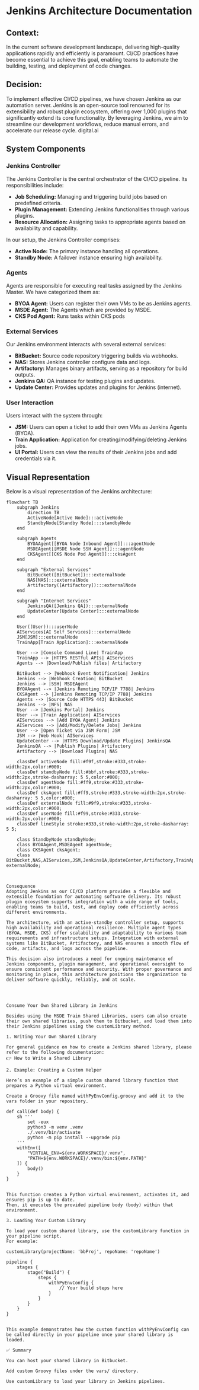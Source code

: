 # Jenkins Architecture Documentation

## Context:

In the current software development landscape, delivering high-quality applications rapidly and efficiently is paramount. CI/CD practices have become essential to achieve this goal, enabling teams to automate the building, testing, and deployment of code changes.​
## Decision:

To implement effective CI/CD pipelines, we have chosen Jenkins as our automation server. Jenkins is an open-source tool renowned for its extensibility and robust plugin ecosystem, offering over 1,000 plugins that significantly extend its core functionality. By leveraging Jenkins, we aim to streamline our development workflows, reduce manual errors, and accelerate our release cycle.​
digital.ai

## System Components

### Jenkins Controller

The Jenkins Controller is the central orchestrator of the CI/CD pipeline. Its responsibilities include:

- **Job Scheduling:** Managing and triggering build jobs based on predefined criteria.
- **Plugin Management:** Extending Jenkins functionalities through various plugins.
- **Resource Allocation:** Assigning tasks to appropriate agents based on availability and capability.

In our setup, the Jenkins Controller comprises:

- **Active Node:** The primary instance handling all operations.
- **Standby Node:** A failover instance ensuring high availability.

### Agents

Agents are responsible for executing real tasks assigned by the Jenkins Master. We have categorized them as:

- **BYOA Agent:** Users can register their own VMs to be as Jenkins agents.
- **MSDE Agent:** The Agents which are provided by MSDE.
- **CKS Pod Agent:** Runs tasks within CKS pods

### External Services

Our Jenkins environment interacts with several external services:

- **BitBucket:** Source code repository triggering builds via webhooks.
- **NAS:** Stores Jenkins controller configure data and logs.
- **Artifactory:** Manages binary artifacts, serving as a repository for build outputs.
- **Jenkins QA:** QA instance for testing plugins and updates.
- **Update Center:** Provides updates and plugins for Jenkins (internet).

### User Interaction

Users interact with the system through:

- **JSM:** Users can open a ticket to add their own VMs as Jenkins Agents (BYOA).
- **Train Application:** Application for creating/modifying/deleting Jenkins jobs.
- **UI Portal:** Users can view the results of their Jenkins jobs and add credentials via it.
## Visual Representation

Below is a visual representation of the Jenkins architecture:

```mermaid
flowchart TB
    subgraph Jenkins
        direction TB
        ActiveNode[Active Node]:::activeNode 
        StandbyNode[Standby Node]:::standbyNode
    end

    subgraph Agents
        BYOAAgent[[BYOA Node Inbound Agent]]:::agentNode
        MSDEAgent[[MSDE Node SSH Agent]]:::agentNode
        CKSAgent[[CKS Node Pod Agent]]:::cksAgent
    end

    subgraph "External Services"
        BitBucket([BitBucket]):::externalNode
        NAS[NAS]:::externalNode
        Artifactory([Artifactory]):::externalNode
    end

    subgraph "Internet Services"
        JenkinsQA([Jenkins QA]):::externalNode
        UpdateCenter[Update Center]:::externalNode
    end

    User((User)):::userNode
    AIServices[AI Self Services]:::externalNode
    JSM[JSM]:::externalNode
    TrainApp[Train Application]:::externalNode

    User --> |Console Command Line| TrainApp
    TrainApp --> |HTTPS RESTful APIs| AIServices
    Agents --> |Download/Publish files| Artifactory

    BitBucket --> |Webhook Event Notification| Jenkins
    Jenkins --> |Webhook Creation| BitBucket
    Jenkins --> |SSH| MSDEAgent
    BYOAAgent --> |Jenkins Remoting TCP/IP 7788| Jenkins
    CKSAgent --> |Jenkins Remoting TCP/IP 7788| Jenkins
    Agents --> |Source Code HTTPS 443| BitBucket
    Jenkins --> |NFS| NAS
    User --> |Jenkins Portal| Jenkins
    User --> |Train Application| AIServices
    AIServices --> |Add BYOA Agent| Jenkins
    AIServices --> |Add/Modify/Delete Jobs| Jenkins
    User --> |Open Ticket via JSM Form| JSM
    JSM --> |Web Hook| AIServices
    UpdateCenter --> |HTTPS Download/Update Plugins| JenkinsQA
    JenkinsQA --> |Publish Plugins| Artifactory
    Artifactory --> |Download Plugins| NAS

    classDef activeNode fill:#f9f,stroke:#333,stroke-width:2px,color:#000;
    classDef standbyNode fill:#bbf,stroke:#333,stroke-width:2px,stroke-dasharray: 5 5,color:#000;
    classDef agentNode fill:#ff9,stroke:#333,stroke-width:2px,color:#000;
    classDef cksAgent fill:#ff9,stroke:#333,stroke-width:2px,stroke-dasharray: 5 5,color:#000;
    classDef externalNode fill:#9f9,stroke:#333,stroke-width:2px,color:#000;
    classDef userNode fill:#f99,stroke:#333,stroke-width:2px,color:#000;
    classDef lineStyle stroke:#333,stroke-width:2px,stroke-dasharray: 5 5;

    class StandbyNode standbyNode;
    class BYOAAgent,MSDEAgent agentNode;
    class CKSAgent cksAgent;
    class BitBucket,NAS,AIServices,JSM,JenkinsQA,UpdateCenter,Artifactory,TrainApp externalNode;



Consequence
Adopting Jenkins as our CI/CD platform provides a flexible and extensible foundation for automating software delivery. Its robust plugin ecosystem supports integration with a wide range of tools, enabling teams to build, test, and deploy code efficiently across different environments.

The architecture, with an active-standby controller setup, supports high availability and operational resilience. Multiple agent types (BYOA, MSDE, CKS) offer scalability and adaptability to various team requirements and infrastructure setups. Integration with external systems like BitBucket, Artifactory, and NAS ensures a smooth flow of code, artifacts, and logs across the pipeline.

This decision also introduces a need for ongoing maintenance of Jenkins components, plugin management, and operational oversight to ensure consistent performance and security. With proper governance and monitoring in place, this architecture positions the organization to deliver software quickly, reliably, and at scale.


 

Consume Your Own Shared Library in Jenkins

Besides using the MSDE Train Shared Libraries, users can also create their own shared libraries, push them to Bitbucket, and load them into their Jenkins pipelines using the customLibrary method.

1. Writing Your Own Shared Library

For general guidance on how to create a Jenkins shared library, please refer to the following documentation:
👉 How to Write a Shared Library

2. Example: Creating a Custom Helper

Here’s an example of a simple custom shared library function that prepares a Python virtual environment.

Create a Groovy file named withPyEnvConfig.groovy and add it to the vars folder in your repository.

def call(def body) {
    sh '''
        set -eux
        python3 -m venv .venv
        ./.venv/bin/activate
        python -m pip install --upgrade pip
    '''
    withEnv([
        "VIRTUAL_ENV=${env.WORKSPACE}/.venv",
        "PATH=${env.WORKSPACE}/.venv/bin:${env.PATH}"
    ]) {
        body()
    }
}


This function creates a Python virtual environment, activates it, and ensures pip is up to date.
Then, it executes the provided pipeline body (body) within that environment.

3. Loading Your Custom Library

To load your custom shared library, use the customLibrary function in your pipeline script.
For example:

customLibrary(projectName: 'bbProj', repoName: 'repoName')

pipeline {
    stages {
        stage("Build") {
            steps {
                withPyEnvConfig {
                    // Your build steps here
                }
            }
        }
    }
}


This example demonstrates how the custom function withPyEnvConfig can be called directly in your pipeline once your shared library is loaded.

✅ Summary

You can host your shared library in Bitbucket.

Add custom Groovy files under the vars/ directory.

Use customLibrary to load your library in Jenkins pipelines.

